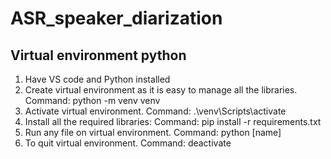 # ASR_speaker_diarization

## Virtual environment python

1. Have VS code and Python installed
2. Create virtual environment as it is easy to manage all the libraries. Command: python -m venv venv
3. Activate virtual environment. Command: .\venv\Scripts\activate
4. Install all the required libraries: Command: pip install -r requirements.txt
5. Run any file on virtual environment. Command: python [name]
6. To quit virtual environment. Command: deactivate
